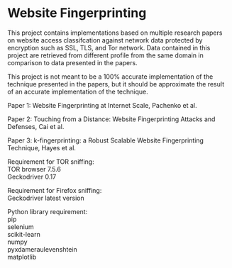 # Website Fingerprinting

This project contains implementations based on multiple research papers on website access classifcation against network data protected by encryption such as SSL, TLS, and Tor network. Data contained in this project are retrieved from different profile from the same domain in comparison to data presented in the papers.

This project is not meant to be a 100% accurate implementation of the technique presented in the papers, but it should be approximate the result of an accurate implementation of the technique.

Paper 1: Website Fingerprinting at Internet Scale, Pachenko et al.

Paper 2: Touching from a Distance: Website Fingerprinting Attacks and Defenses, Cai et al.

Paper 3: k-fingerprinting: a Robust Scalable Website Fingerprinting Technique, Hayes et al.

Requirement for TOR sniffing:\
TOR browser 7.5.6\
Geckodriver 0.17

Requirement for Firefox sniffing:\
Geckodriver latest version

Python library requirement:\
pip\
selenium\
scikit-learn\
numpy\
pyxdameraulevenshtein\
matplotlib
